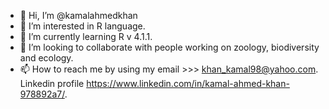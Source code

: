 - 👋 Hi, I’m @kamalahmedkhan
- 👀 I’m interested in R language. 
- 🌱 I’m currently learning R v 4.1.1. 
- 💞️ I’m looking to collaborate with people working on zoology, biodiversity and ecology. 
- 📫 How to reach me by using my email >>> khan_kamal98@yahoo.com. Linkedin profile https://www.linkedin.com/in/kamal-ahmed-khan-978892a7/. 

<!---
kamalahmedkhan/kamalahmedkhan is a ✨ special ✨ repository because its `README.md` (this file) appears on your GitHub profile.
You can click the Preview link to take a look at your changes.
--->
